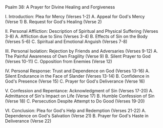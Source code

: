Psalm 38: A Prayer for Divine Healing and Forgiveness

I. Introduction: Plea for Mercy (Verses 1-2)
   A. Appeal for God's Mercy (Verse 1)
   B. Request for God's Healing (Verse 2)

II. Personal Affliction: Description of Spiritual and Physical Suffering (Verses 3-8)
   A. Affliction due to Sins (Verses 3-4)
   B. Effects of Sin on the Body (Verses 5-6)
   C. Spiritual and Emotional Anguish (Verses 7-8)

III. Personal Isolation: Rejection by Friends and Adversaries (Verses 9-12)
   A. The Painful Awareness of Own Fragility (Verse 9)
   B. Silent Prayer to God (Verses 10-11)
   C. Opposition from Enemies (Verse 12)

IV. Personal Response: Trust and Dependence on God (Verses 13-16)
   A. Silent Endurance in the Face of Slander (Verses 13-14)
   B. Confidence in God's Presence (Verse 15)
   C. Prayer for God's Deliverance (Verse 16)

V. Confession and Repentance: Acknowledgment of Sin (Verses 17-20)
   A. Admittance of Sin's Impact on Life (Verse 17)
   B. Humble Confession of Sin (Verse 18)
   C. Persecution Despite Attempt to Do Good (Verses 19-20)

VI. Conclusion: Plea for God's Help and Redemption (Verses 21-22)
   A. Dependence on God's Salvation (Verse 21)
   B. Prayer for God's Haste in Deliverance (Verse 22)